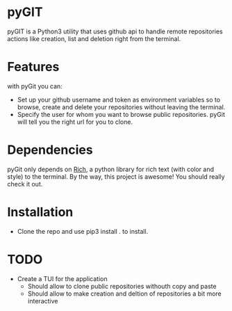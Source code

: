 # pyGIT

pyGIT is a Python3 utility that uses github api to handle remote repositories actions like creation, list and deletion right from the terminal. 

# Features
with pyGit you can: 
* Set up your github username and token as environment variables so to browse, create and delete your repositories without leaving the terminal.
* Specify the user for whom you want to browse public repositories. pyGit will tell you the right url for you to clone.

# Dependencies
pyGit only depends on [Rich](https://rich.readthedocs.io/en/latest/introduction.html), a python library for rich text (with color and style) to the terminal.
By the way, this project is awesome! You should really check it out.

# Installation
* Clone the repo and use pip3 install . to install.

# TODO
* Create a TUI for the application
	- Should allow to clone public repositories withouth copy and paste
	- Should allow to make creation and deltion of repositories a bit more interactive
